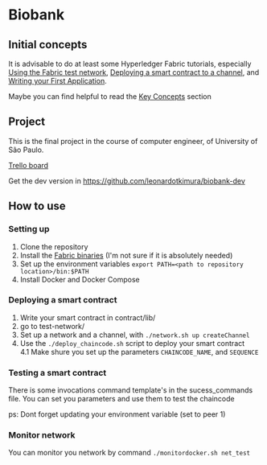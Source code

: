 # Biobank

## Initial concepts
It is advisable to do at least some Hyperledger Fabric tutorials, especially [Using the Fabric test network](https://hyperledger-fabric.readthedocs.io/en/release-2.2/test_network.html), [Deploying a smart contract to a channel](https://hyperledger-fabric.readthedocs.io/en/release-2.2/deploy_chaincode.html), and [Writing your First Application](https://hyperledger-fabric.readthedocs.io/en/release-2.2/write_first_app.html).

Maybe you can find helpful to read the [Key Concepts](https://hyperledger-fabric.readthedocs.io/en/release-2.2/key_concepts.html) section

## Project
This is the final project in the course of computer engineer, of University of São Paulo.

[Trello board](https://trello.com/b/lbII1kRk/amazonas-40)

Get the dev version in https://github.com/leonardotkimura/biobank-dev


## How to use
### Setting up 
1. Clone the repository
2. Install the [Fabric binaries](https://hyperledger-fabric.readthedocs.io/en/release-2.2/install.html) (I'm not sure if it is absolutely needed)
3. Set up the environment variables `export PATH=<path to repository location>/bin:$PATH`
4. Install Docker and Docker Compose

### Deploying a smart contract
1. Write your smart contract in contract/lib/
2. go to test-network/
3. Set up a network and a channel, with `./network.sh up createChannel`
4. Use the `./deploy_chaincode.sh` script to deploy your smart contract <br>
4.1 Make shure you set up the parameters `CHAINCODE_NAME`, and `SEQUENCE`

### Testing a smart contract
There is some invocations command template's in the sucess_commands file. You can set you parameters and use them to test the chaincode

ps: Dont forget updating your environment variable (set to peer 1)

### Monitor network
You can monitor you network by command `./monitordocker.sh net_test`
